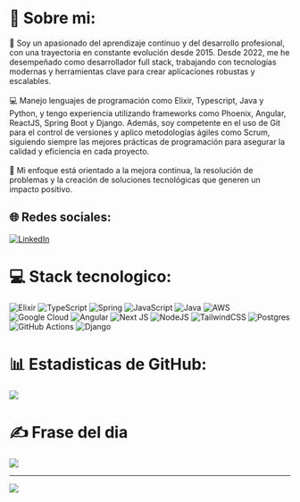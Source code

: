 # 💫 Sobre mi:
🚀 Soy un apasionado del aprendizaje continuo y del desarrollo profesional, con una trayectoria en constante evolución desde 2015. Desde 2022, me he desempeñado como desarrollador full stack, trabajando con tecnologías modernas y herramientas clave para crear aplicaciones robustas y escalables.<br><br>💻 Manejo lenguajes de programación como Elixir, Typescript, Java y Python, y tengo experiencia utilizando frameworks como Phoenix, Angular, ReactJS, Spring Boot y Django. Además, soy competente en el uso de Git para el control de versiones y aplico metodologías ágiles como Scrum, siguiendo siempre las mejores prácticas de programación para asegurar la calidad y eficiencia en cada proyecto.<br><br>🔧 Mi enfoque está orientado a la mejora continua, la resolución de problemas y la creación de soluciones tecnológicas que generen un impacto positivo.


## 🌐 Redes sociales:
[![LinkedIn](https://img.shields.io/badge/LinkedIn-%230077B5.svg?logo=linkedin&logoColor=white)](https://linkedin.com/in/kai-albornoz) 

# 💻 Stack tecnologico:
![Elixir](https://img.shields.io/badge/elixir-%234B275F.svg?style=for-the-badge&logo=elixir&logoColor=white) ![TypeScript](https://img.shields.io/badge/typescript-%23007ACC.svg?style=for-the-badge&logo=typescript&logoColor=white) ![Spring](https://img.shields.io/badge/spring-%236DB33F.svg?style=for-the-badge&logo=spring&logoColor=white) ![JavaScript](https://img.shields.io/badge/javascript-%23323330.svg?style=for-the-badge&logo=javascript&logoColor=%23F7DF1E) ![Java](https://img.shields.io/badge/java-%23ED8B00.svg?style=for-the-badge&logo=openjdk&logoColor=white) ![AWS](https://img.shields.io/badge/AWS-%23FF9900.svg?style=for-the-badge&logo=amazon-aws&logoColor=white) ![Google Cloud](https://img.shields.io/badge/GoogleCloud-%234285F4.svg?style=for-the-badge&logo=google-cloud&logoColor=white) ![Angular](https://img.shields.io/badge/angular-%23DD0031.svg?style=for-the-badge&logo=angular&logoColor=white) ![Next JS](https://img.shields.io/badge/Next-black?style=for-the-badge&logo=next.js&logoColor=white) ![NodeJS](https://img.shields.io/badge/node.js-6DA55F?style=for-the-badge&logo=node.js&logoColor=white) ![TailwindCSS](https://img.shields.io/badge/tailwindcss-%2338B2AC.svg?style=for-the-badge&logo=tailwind-css&logoColor=white) ![Postgres](https://img.shields.io/badge/postgres-%23316192.svg?style=for-the-badge&logo=postgresql&logoColor=white) ![GitHub Actions](https://img.shields.io/badge/github%20actions-%232671E5.svg?style=for-the-badge&logo=githubactions&logoColor=white) ![Django](https://img.shields.io/badge/django-%23092E20.svg?style=for-the-badge&logo=django&logoColor=white)

# 📊 Estadisticas de GitHub:
![](https://github-readme-stats.vercel.app/api/top-langs/?username=Kai-Al&theme=swift&hide_border=false&include_all_commits=false&count_private=true&layout=compact)

# ✍️ Frase del dia
![](https://quotes-github-readme.vercel.app/api?type=vetical&theme=gruvbox)

---
[![](https://visitcount.itsvg.in/api?id=Kai-Al&icon=7&color=7)](https://visitcount.itsvg.in)

<!-- Proudly created with GPRM ( https://gprm.itsvg.in ) -->
